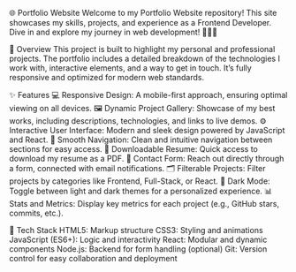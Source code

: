 🌐 Portfolio Website
Welcome to my Portfolio Website repository! This site showcases my skills, projects, and experience as a Frontend Developer. Dive in and explore my journey in web development! 🎨👨‍💻

🚀 Overview
This project is built to highlight my personal and professional projects. The portfolio includes a detailed breakdown of the technologies I work with, interactive elements, and a way to get in touch. It’s fully responsive and optimized for modern web standards.

✨ Features
💻 Responsive Design: A mobile-first approach, ensuring optimal viewing on all devices.
🖼️ Dynamic Project Gallery: Showcase of my best works, including descriptions, technologies, and links to live demos.
⚙️ Interactive User Interface: Modern and sleek design powered by JavaScript and React.
🧭 Smooth Navigation: Clean and intuitive navigation between sections for easy access.
📄 Downloadable Resume: Quick access to download my resume as a PDF.
📧 Contact Form: Reach out directly through a form, connected with email notifications.
🗂️ Filterable Projects: Filter projects by categories like Frontend, Full-Stack, or React.
🌙 Dark Mode: Toggle between light and dark themes for a personalized experience.
📊 Stats and Metrics: Display key metrics for each project (e.g., GitHub stars, commits, etc.).

🧰 Tech Stack
HTML5: Markup structure
CSS3: Styling and animations
JavaScript (ES6+): Logic and interactivity
React: Modular and dynamic components
Node.js: Backend for form handling (optional)
Git: Version control for easy collaboration and deployment